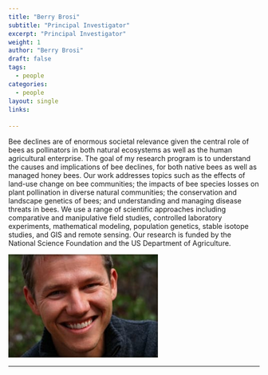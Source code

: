 ```yaml
---
title: "Berry Brosi"
subtitle: "Principal Investigator"
excerpt: "Principal Investigator"
weight: 1
author: "Berry Brosi"
draft: false
tags:
  - people
categories:
  - people
layout: single
links:

---
```


Bee declines are of enormous societal relevance given the central role of bees as pollinators in both natural ecosystems as well as the human agricultural enterprise.  The goal of my research program is to understand the causes and implications of bee declines, for both native bees as well as managed honey bees.
Our work addresses topics such as the effects of land-use change on bee communities; the impacts of bee species losses on plant pollination in diverse natural communities; the conservation and landscape genetics of bees; and understanding and managing disease threats in bees.
We use a range of scientific approaches including comparative and manipulative field studies, controlled laboratory experiments, mathematical modeling, population genetics, stable isotope studies, and GIS and remote sensing. Our research is funded by the National Science Foundation and the US Department of Agriculture.

![Brosi](featured.JPG)


---

